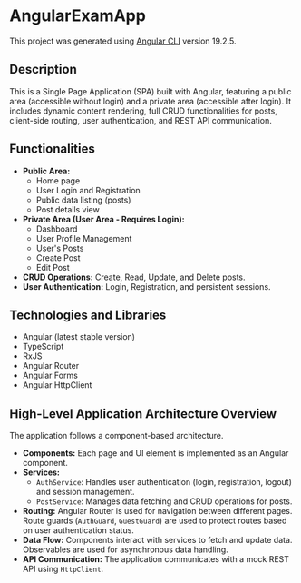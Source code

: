 # AngularExamApp

This project was generated using [Angular CLI](https://github.com/angular/angular-cli) version 19.2.5.

## Description

This is a Single Page Application (SPA) built with Angular, featuring a public area (accessible without login) and a private area (accessible after login). It includes dynamic content rendering, full CRUD functionalities for posts, client-side routing, user authentication, and REST API communication.

## Functionalities

*   **Public Area:**
    *   Home page
    *   User Login and Registration
    *   Public data listing (posts)
    *   Post details view
*   **Private Area (User Area - Requires Login):**
    *   Dashboard
    *   User Profile Management
    *   User's Posts
    *   Create Post
    *   Edit Post
*   **CRUD Operations:** Create, Read, Update, and Delete posts.
*   **User Authentication:** Login, Registration, and persistent sessions.

## Technologies and Libraries

*   Angular (latest stable version)
*   TypeScript
*   RxJS
*   Angular Router
*   Angular Forms
*   Angular HttpClient

## High-Level Application Architecture Overview

The application follows a component-based architecture.

*   **Components:** Each page and UI element is implemented as an Angular component.
*   **Services:**
    *   `AuthService`: Handles user authentication (login, registration, logout) and session management.
    *   `PostService`: Manages data fetching and CRUD operations for posts.
*   **Routing:** Angular Router is used for navigation between different pages. Route guards (`AuthGuard`, `GuestGuard`) are used to protect routes based on user authentication status.
*   **Data Flow:** Components interact with services to fetch and update data. Observables are used for asynchronous data handling.
*   **API Communication:** The application communicates with a mock REST API using `HttpClient`.

